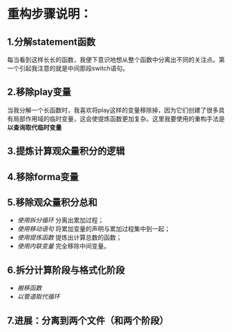 # 重构步骤说明：
## 1.分解statement函数
每当看到这样长长的函数，我便下意识地想从整个函数中分离出不同的关注点。第一个引起我注意的就是中间那段switch语句。
## 2.移除play变量
当我分解一个长函数时，我喜欢将play这样的变量移除掉，因为它们创建了很多具有局部作用域的临时变量，这会使提炼函数更加复杂。这里我要使用的重构手法是**以查询取代临时变量**
## 3.提炼计算观众量积分的逻辑
## 4.移除forma变量
## 5.移除观众量积分总和
- *使用拆分循环* 分离出累加过程；
- *使用移动语句* 将累加变量的声明与累加过程集中到一起；
- *使用提炼函数* 提炼出计算总数的函数；
- *使用内联变量* 完全移除中间变量。
##  6.拆分计算阶段与格式化阶段
- *搬移函数*
- *以管道取代循环*
## 7.进展：分离到两个文件（和两个阶段）